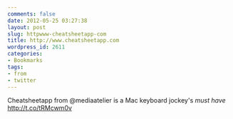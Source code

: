 ```yaml
---
comments: false
date: 2012-05-25 03:27:38
layout: post
slug: httpwww-cheatsheetapp-com
title: http://www.cheatsheetapp.com
wordpress_id: 2611
categories:
- Bookmarks
tags:
- from
- twitter
---
```


Cheatsheetapp from @mediaatelier is a Mac keyboard jockey's *must have* http://t.co/tRMcwm0v
